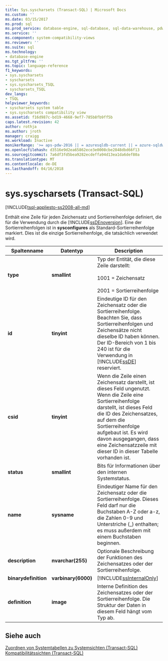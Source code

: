 ```yaml
---
title: Sys.syscharsets (Transact-SQL) | Microsoft Docs
ms.custom: ''
ms.date: 03/15/2017
ms.prod: sql
ms.prod_service: database-engine, sql-database, sql-data-warehouse, pdw
ms.service: ''
ms.component: system-compatibility-views
ms.reviewer: ''
ms.suite: sql
ms.technology:
- database-engine
ms.tgt_pltfrm: ''
ms.topic: language-reference
f1_keywords:
- sys.syscharsets
- syscharsets
- sys.syscharsets_TSQL
- syscharsets_TSQL
dev_langs:
- TSQL
helpviewer_keywords:
- syscharsets system table
- sys.syscharsets compatibility view
ms.assetid: f16d987c-bd19-4668-9ef7-785b8fb9ff5b
caps.latest.revision: 42
author: rothja
ms.author: jroth
manager: craigg
ms.workload: Inactive
monikerRange: '>= aps-pdw-2016 || = azuresqldb-current || = azure-sqldw-latest || >= sql-server-2016 || = sqlallproducts-allversions'
ms.openlocfilehash: d3516e9d2ea65862ece3e0008cbe2848dbd66f13
ms.sourcegitcommit: 7a6df3fd5bea9282ecdeffa94d13ea1da6def80a
ms.translationtype: MT
ms.contentlocale: de-DE
ms.lasthandoff: 04/16/2018
---
```

# <a name="syssyscharsets-transact-sql"></a>sys.syscharsets (Transact-SQL)
[!INCLUDE[tsql-appliesto-ss2008-all-md](../../includes/tsql-appliesto-ss2008-all-md.md)]

  Enthält eine Zeile für jeden Zeichensatz und Sortierreihenfolge definiert, die für die Verwendung durch die [!INCLUDE[ssDEnoversion](../../includes/ssdenoversion-md.md)]. Eine der Sortierreihenfolgen ist in **sysconfigures** als Standard-Sortierreihenfolge markiert. Dies ist die einzige Sortierreihenfolge, die tatsächlich verwendet wird.  
  
|Spaltenname|Datentyp|Description|  
|-----------------|---------------|-----------------|  
|**type**|**smallint**|Typ der Entität, die diese Zeile darstellt:<br /><br /> 1001 = Zeichensatz<br /><br /> 2001 = Sortierreihenfolge|  
|**id**|**tinyint**|Eindeutige ID für den Zeichensatz oder die Sortierreihenfolge. Beachten Sie, dass Sortierreihenfolgen und Zeichensätze nicht dieselbe ID haben können. Der ID-Bereich von 1 bis 240 ist für die Verwendung in [!INCLUDE[ssDE](../../includes/ssde-md.md)] reserviert.|  
|**csid**|**tinyint**|Wenn die Zeile einen Zeichensatz darstellt, ist dieses Feld ungenutzt. Wenn die Zeile eine Sortierreihenfolge darstellt, ist dieses Feld die ID des Zeichensatzes, auf dem die Sortierreihenfolge aufgebaut ist. Es wird davon ausgegangen, dass eine Zeichensatzzeile mit dieser ID in dieser Tabelle vorhanden ist.|  
|**status**|**smallint**|Bits für Informationen über den internen Systemstatus.|  
|**name**|**sysname**|Eindeutiger Name für den Zeichensatz oder die Sortierreihenfolge. Dieses Feld darf nur die Buchstaben A-Z oder a-z, die Zahlen 0-9 und Unterstriche (_) enthalten; es muss außerdem mit einem Buchstaben beginnen.|  
|**description**|**nvarchar(255)**|Optionale Beschreibung der Funktionen des Zeichensatzes oder der Sortierreihenfolge.|  
|**binarydefinition**|**varbinary(6000)**|[!INCLUDE[ssInternalOnly](../../includes/ssinternalonly-md.md)]|  
|**definition**|**image**|Interne Definition des Zeichensatzes oder der Sortierreihenfolge. Die Struktur der Daten in diesem Feld hängt vom Typ ab.|  
  
## <a name="see-also"></a>Siehe auch  
 [Zuordnen von Systemtabellen zu Systemsichten &#40;Transact-SQL&#41;](../../relational-databases/system-tables/mapping-system-tables-to-system-views-transact-sql.md)   
 [Kompatibilitätssichten &#40;Transact-SQL&#41;](~/relational-databases/system-compatibility-views/system-compatibility-views-transact-sql.md)  
  
  
